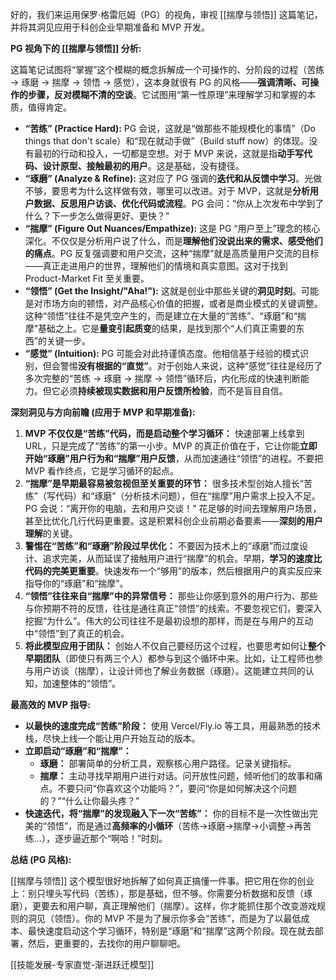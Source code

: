 
好的，我们来运用保罗·格雷厄姆（PG）的视角，审视 [[揣摩与领悟]] 这篇笔记，并将其洞见应用于科创企业早期准备和 MVP 开发。

**PG 视角下的 [[揣摩与领悟]] 分析:**

这篇笔记试图将“掌握”这个模糊的概念拆解成一个可操作的、分阶段的过程（苦练 -> 琢磨 -> 揣摩 -> 领悟 -> 感觉），这本身就很有 PG 的风格——**强调清晰、可操作的步骤，反对模糊不清的空谈**。它试图用“第一性原理”来理解学习和掌握的本质，值得肯定。

*   **“苦练” (Practice Hard):** PG 会说，这就是“做那些不能规模化的事情”（Do things that don't scale）和“现在就动手做”（Build stuff now）的体现。没有最初的行动和投入，一切都是空想。对于 MVP 来说，这就是指**动手写代码、设计原型、接触最初的用户**。这是基础，没有捷径。
*   **“琢磨” (Analyze & Refine):** 这对应了 PG 强调的**迭代和从反馈中学习**。光做不够，要思考为什么这样做有效，哪里可以改进。对于 MVP，这就是**分析用户数据、反思用户访谈、优化代码或流程**。PG 会问：“你从上次发布中学到了什么？下一步怎么做得更好、更快？”
*   **“揣摩” (Figure Out Nuances/Empathize):** 这是 PG “用户至上”理念的核心深化。不仅仅是分析用户说了什么，而是**理解他们没说出来的需求、感受他们的痛点**。PG 反复强调要和用户交流，这种“揣摩”就是高质量用户交流的目标——真正走进用户的世界，理解他们的情境和真实意图。这对于找到 Product-Market Fit 至关重要。
*   **“领悟” (Get the Insight/"Aha!"):** 这就是创业中那些关键的**洞见时刻**。可能是对市场方向的顿悟，对产品核心价值的把握，或者是商业模式的关键调整。这种“领悟”往往不是凭空产生的，而是建立在大量的“苦练”、“琢磨”和“揣摩”基础之上。它是**量变引起质变**的结果，是找到那个“人们真正需要的东西”的关键一步。
*   **“感觉” (Intuition):** PG 可能会对此持谨慎态度。他相信基于经验的模式识别，但会警惕**没有根据的“直觉”**。对于创始人来说，这种“感觉”往往是经历了多次完整的“苦练 -> 琢磨 -> 揣摩 -> 领悟”循环后，内化形成的快速判断能力。但它必须**持续被现实数据和用户反馈所检验**，而不是盲目自信。

**深刻洞见与方向前瞻 (应用于 MVP 和早期准备):**

1.  **MVP 不仅仅是“苦练”代码，而是启动整个学习循环：** 快速部署上线拿到 URL，只是完成了“苦练”的第一小步。MVP 的真正价值在于，它让你能**立即开始“琢磨”用户行为和“揣摩”用户反馈**，从而加速通往“领悟”的进程。不要把 MVP 看作终点，它是学习循环的起点。
2.  **“揣摩”是早期最容易被忽视但至关重要的环节：** 很多技术型创始人擅长“苦练”（写代码）和“琢磨”（分析技术问题），但在“揣摩”用户需求上投入不足。PG 会说：“离开你的电脑，去和用户交谈！” 花足够的时间去理解用户场景，甚至比优化几行代码更重要。这是积累科创企业前期必备要素——**深刻的用户理解**的关键。
3.  **警惕在“苦练”和“琢磨”阶段过早优化：** 不要因为技术上的“琢磨”而过度设计、追求完美，从而延误了接触用户进行“揣摩”的机会。早期，**学习的速度比代码的完美更重要**。快速发布一个“够用”的版本，然后根据用户的真实反应来指导你的“琢磨”和“揣摩”。
4.  **“领悟”往往来自“揣摩”中的异常信号：** 那些让你感到意外的用户行为、那些与你预期不符的反馈，往往是通往真正“领悟”的线索。不要忽视它们，要深入挖掘“为什么”。伟大的公司往往不是最初设想的那样，而是在与用户的互动中“领悟”到了真正的机会。
5.  **将此模型应用于团队：** 创始人不仅自己要经历这个过程，也要思考如何让**整个早期团队**（即使只有两三个人）都参与到这个循环中来。比如，让工程师也参与用户访谈（揣摩），让设计师也了解业务数据（琢磨）。这能建立共同的认知，加速整体的“领悟”。

**最高效的 MVP 指导:**

*   **以最快的速度完成“苦练”阶段：** 使用 Vercel/Fly.io 等工具，用最熟悉的技术栈，尽快上线一个能让用户开始互动的版本。
*   **立即启动“琢磨”和“揣摩”：**
    *   **琢磨：** 部署简单的分析工具，观察核心用户路径。记录关键指标。
    *   **揣摩：** 主动寻找早期用户进行对话。问开放性问题，倾听他们的故事和痛点。不要只问“你喜欢这个功能吗？”，要问“你是如何解决这个问题的？”“什么让你最头疼？”
*   **快速迭代，将“揣摩”的发现融入下一次“苦练”：** 你的目标不是一次性做出完美的“领悟”，而是通过**高频率的小循环**（苦练->琢磨->揣摩->小调整->再苦练...），逐步逼近那个“啊哈！”时刻。

**总结 (PG 风格):**

[[揣摩与领悟]] 这个模型很好地拆解了如何真正搞懂一件事。把它用在你的创业上：别只埋头写代码（苦练），那是基础，但不够。你需要分析数据和反馈（琢磨），更要去和用户聊，真正理解他们（揣摩）。这样，你才能抓住那个改变游戏规则的洞见（领悟）。你的 MVP 不是为了展示你多会“苦练”，而是为了以最低成本、最快速度启动这个学习循环，特别是“琢磨”和“揣摩”这两个阶段。现在就去部署，然后，更重要的，去找你的用户聊聊吧。


[[技能发展-专家直觉-渐进跃迁模型]]